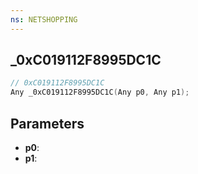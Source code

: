 ```yaml
---
ns: NETSHOPPING
---
```

## _0xC019112F8995DC1C

```c
// 0xC019112F8995DC1C
Any _0xC019112F8995DC1C(Any p0, Any p1);
```

## Parameters
* **p0**:
* **p1**:
